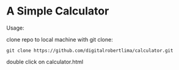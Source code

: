 # A Simple Calculator

Usage:

clone repo to local machine with git clone:
~~~
git clone https://github.com/digitalrobertlima/calculator.git
~~~

double click on calculator.html
